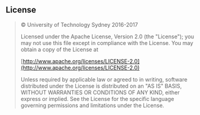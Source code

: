 ## License

> &copy; University of Technology Sydney 2016-2017
>
>   Licensed under the Apache License, Version 2.0 (the "License"); you may not use this file except in compliance with the License. You may obtain a copy of the License at
>
>   [http://www.apache.org/licenses/LICENSE-2.0](http://www.apache.org/licenses/LICENSE-2.0)
>
>   Unless required by applicable law or agreed to in writing, software distributed under the License is distributed on an "AS IS" BASIS, WITHOUT WARRANTIES OR CONDITIONS OF ANY KIND, either express or implied. See the License for the specific language governing permissions and limitations under the License.


